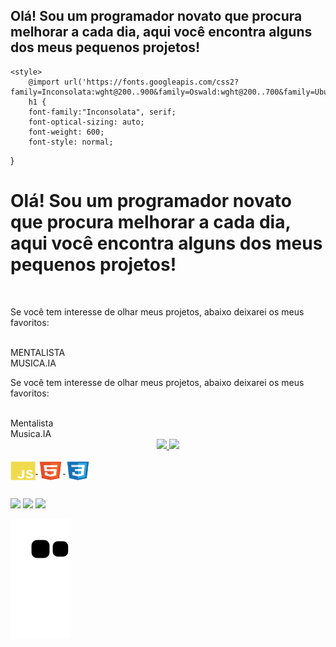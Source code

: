 ## Olá! Sou um programador novato que procura melhorar a cada dia, aqui você encontra alguns dos meus pequenos projetos! <br>
    <style>
        @import url('https://fonts.googleapis.com/css2?family=Inconsolata:wght@200..900&family=Oswald:wght@200..700&family=Ubuntu+Sans+Mono:ital,wght@0,400..700;1,400..700&display=swap');
        h1 {
        font-family:"Inconsolata", serif;
        font-optical-sizing: auto;
        font-weight: 600;
        font-style: normal;
}
    </style>
    <title>Document</title>
</head>
<body>
<h1>Olá! Sou um programador novato que procura melhorar a cada dia, aqui você encontra alguns dos meus pequenos projetos! </h1><br>
<p>Se você tem interesse de olhar meus projetos, abaixo deixarei os meus favoritos:</p> <br>
<a>MENTALISTA</a> <br>
<a>MUSICA.IA</a>
    
</body>
</html>
<p>Se você tem interesse de olhar meus projetos, abaixo deixarei os meus favoritos:</p> <br>
<a>Mentalista</a> <br>
<a>Musica.IA</a>
<div align="center">
  <a href="https://github.com/ItsUnder">
    <img height="180em" src="https://github-readme-stats.vercel.app/api?username=ItsUnder&show_icons=true&theme=midnight-purple&include_all_commits=true&count_private=true" />
    <img height="180em" src="https://github-readme-stats.vercel.app/api/top-langs/?username=ItsUnder&layout=compact&langs_count=7&theme=midnight-purple" />
</div>
<div style="display: inline_block"><br>
  <img align="center" alt="Under-Js" height="30" width="40" src="https://raw.githubusercontent.com/devicons/devicon/master/icons/javascript/javascript-plain.svg">
  <img align="center" alt="Under-HTML" height="30" width="40" src="https://raw.githubusercontent.com/devicons/devicon/master/icons/html5/html5-original.svg">
  <img align="center" alt="Under-CSS" height="30" width="40" src="https://raw.githubusercontent.com/devicons/devicon/master/icons/css3/css3-original.svg">
</div>

##

<div>
  <a href="https://www.youtube.com/channel/UCMK9D7s2CrYtUZak33IwRKA/" target="_blank"><img src="https://img.shields.io/badge/YouTube-FF0000?style=for-the-badge&logo=youtube&logoColor=white" target="_blank"></a>
  <a href="mailto:matheusmarianoe@gmail.com"><img src="https://img.shields.io/badge/-Gmail-%23333?style=for-the-badge&logo=gmail&logoColor=white" target="_blank"></a>
  <a href="https://steamcommunity.com/profiles/76561198219310284/" target="_blank"><img src="https://img.shields.io/badge/Steam-000000?style=for-the-badge&logo=steam&logoColor=white" target="_blank"></a>

  ![Snake animation](https://github.com/ItsUnder/ItsUnder/blob/output/github-contribution-grid-snake.svg)

</div>

